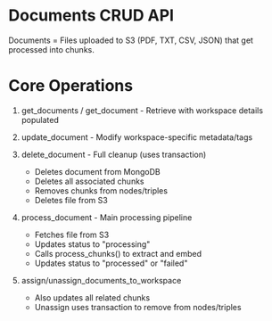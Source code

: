 # Documents CRUD API
Documents = Files uploaded to S3 (PDF, TXT, CSV, JSON) that get processed into chunks.

# Core Operations
1. get_documents / get_document - Retrieve with workspace details populated
2. update_document - Modify workspace-specific metadata/tags
3. delete_document - Full cleanup (uses transaction)
    - Deletes document from MongoDB
    - Deletes all associated chunks
    - Removes chunks from nodes/triples
    - Deletes file from S3

4. process_document - Main processing pipeline
    - Fetches file from S3
    - Updates status to "processing"
    - Calls process_chunks() to extract and embed
    - Updates status to "processed" or "failed"

5. assign/unassign_documents_to_workspace
    - Also updates all related chunks
    - Unassign uses transaction to remove from nodes/triples